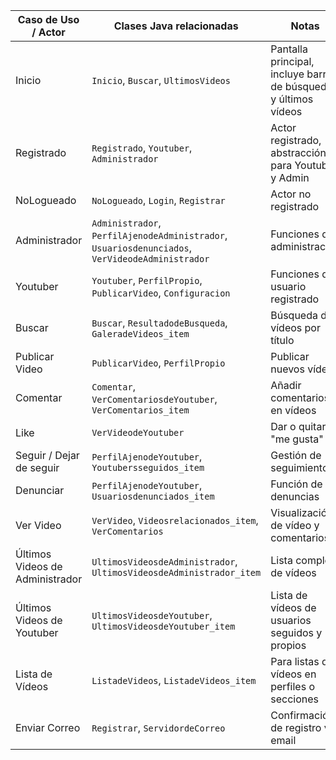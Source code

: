 | Caso de Uso / Actor             | Clases Java relacionadas                                                                        | Notas                                                          |
| ------------------------------- | ----------------------------------------------------------------------------------------------- | -------------------------------------------------------------- |
| Inicio                          | `Inicio`, `Buscar`, `UltimosVideos`                                                             | Pantalla principal, incluye barra de búsqueda y últimos vídeos |
| Registrado                      | `Registrado`, `Youtuber`, `Administrador`                                                       | Actor registrado, abstracción para Youtuber y Admin            |
| NoLogueado                      | `NoLogueado`, `Login`, `Registrar`                                                              | Actor no registrado                                            |
| Administrador                   | `Administrador`, `PerfilAjenodeAdministrador`, `Usuariosdenunciados`, `VerVideodeAdministrador` | Funciones de administración                                    |
| Youtuber                        | `Youtuber`, `PerfilPropio`, `PublicarVideo`, `Configuracion`                                    | Funciones de usuario registrado                                |
| Buscar                          | `Buscar`, `ResultadodeBusqueda`, `GaleradeVideos_item`                                          | Búsqueda de vídeos por título                                  |
| Publicar Video                  | `PublicarVideo`, `PerfilPropio`                                                                 | Publicar nuevos vídeos                                         |
| Comentar                        | `Comentar`, `VerComentariosdeYoutuber`, `VerComentarios_item`                                   | Añadir comentarios en vídeos                                   |
| Like                            | `VerVideodeYoutuber`                                                                            | Dar o quitar "me gusta"                                        |
| Seguir / Dejar de seguir        | `PerfilAjenodeYoutuber`, `Youtubersseguidos_item`                                               | Gestión de seguimientos                                        |
| Denunciar                       | `PerfilAjenodeYoutuber`, `Usuariosdenunciados_item`                                             | Función de denuncias                                           |
| Ver Video                       | `VerVideo`, `Videosrelacionados_item`, `VerComentarios`                                         | Visualización de vídeo y comentarios                           |
| Últimos Videos de Administrador | `UltimosVideosdeAdministrador`, `UltimosVideosdeAdministrador_item`                             | Lista completa de vídeos                                       |
| Últimos Videos de Youtuber      | `UltimosVideosdeYoutuber`, `UltimosVideosdeYoutuber_item`                                       | Lista de vídeos de usuarios seguidos y propios                 |
| Lista de Vídeos                 | `ListadeVideos`, `ListadeVideos_item`                                                           | Para listas de vídeos en perfiles o secciones                  |
| Enviar Correo                   | `Registrar`, `ServidordeCorreo`                                                                 | Confirmación de registro vía email                             |
